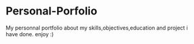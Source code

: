 # Personal-Porfolio
My personnal portfolio about my skills,objectives,education and project i have done.
enjoy :) 
